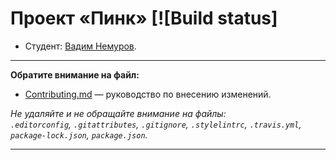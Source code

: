 # Проект «Пинк» [![Build status]
* Студент: [Вадим Немуров](https://up.htmlacademy.ru/adaptive/12/user/371987).

---

**Обратите внимание на файл:**

- [Contributing.md](Contributing.md) — руководство по внесению изменений.

_Не удаляйте и не обращайте внимание на файлы:_<br>
_`.editorconfig`, `.gitattributes`, `.gitignore`, `.stylelintrc`, `.travis.yml`, `package-lock.json`, `package.json`._

---




